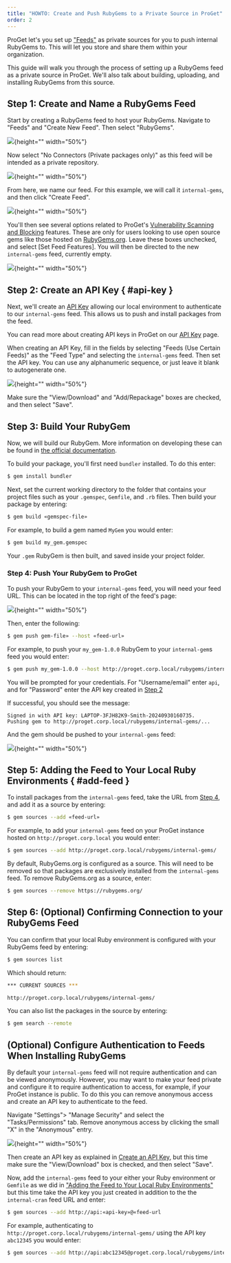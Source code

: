 ```yaml
---
title: "HOWTO: Create and Push RubyGems to a Private Source in ProGet"
order: 2
---
```


ProGet let's you set up ["Feeds"](/docs/proget/feeds/feed-overview) as private sources for you to push internal RubyGems to. This will let you  store and share them within your organization.

This guide will walk you through the process of setting up a RubyGems feed as a private source in ProGet. We'll also talk about building, uploading, and installing RubyGems from this source.

## Step 1: Create and Name a RubyGems Feed

Start by creating a RubyGems feed to host your RubyGems. Navigate to "Feeds" and "Create New Feed". Then select "RubyGems".

![](/resources/docs/proget-ruby-newfeed.png){height="" width="50%"}

Now select "No Connectors (Private packages only)" as this feed will be intended as a private repository.

![](/resources/docs/proget-ruby-noconnector.png){height="" width="50%"}

From here, we name our feed. For this example, we will call it `internal-gems`, and then click "Create Feed".

![](/resources/docs/proget-ruby-internalfeed.png){height="" width="50%"}

You'll then see several options related to ProGet's [Vulnerability Scanning and Blocking](/docs/proget/sca/vulnerabilities) features. These are only for users looking to use open source gems like those hosted on [RubyGems.org](https://rubygems.org). Leave these boxes unchecked, and select [Set Feed Features]. You will then be directed to the new `internal-gems` feed, currently empty.

![](/resources/docs/proget-ruby-emptyfeed.png){height="" width="50%"}

## Step 2: Create an API Key { #api-key }

Next, we'll create an [API Key](/docs/proget/reference-api/proget-apikeys) allowing our local environment to authenticate to our `internal-gems` feed. This allows us to push and install packages from the feed.

You can read more about creating API keys in ProGet on our [API Key](/docs/proget/reference-api/proget-apikeys) page. 

When creating an API Key, fill in the fields by selecting "Feeds (Use Certain Feeds)" as the "Feed Type" and selecting the `internal-gems` feed. Then set the API key. You can use any alphanumeric sequence, or just leave it blank to autogenerate one.

![](/resources/docs/proget-ruby-internal-api.png){height="" width="50%"}

Make sure the "View/Download" and "Add/Repackage" boxes are checked, and then select "Save".

## Step 3: Build Your RubyGem

Now, we will build our RubyGem. More information on developing these can be found in [the official documentation](https://guides.rubygems.org/make-your-own-gem/).

To build your package, you'll first need `bundler` installed. To do this enter:

```bash
$ gem install bundler
```

Next, set the current working directory to the folder that contains your project files such as your `.gemspec`, `Gemfile`, and `.rb` files. Then build your package by entering:

```bash
$ gem build «gemspec-file»
```

For example, to build a gem named `MyGem` you would enter:

```bash
$ gem build my_gem.gemspec
```

Your `.gem` RubyGem is then built, and saved inside your project folder. 

### Step 4: Push Your RubyGem to ProGet

To push your RubyGem to your `internal-gems` feed, you will need your feed URL. This can be located in the top right of the feed's page:

![](/resources/docs/proget-ruby-internalurl.png){height="" width="50%"}

Then, enter the following:

```bash
$ gem push gem-file» --host «feed-url»
```

For example, to push your `my_gem-1.0.0` RubyGem to your `internal-gem`s feed you would enter:

```bash
$ gem push my_gem-1.0.0 --host http://proget.corp.local/rubygems/internal-gems/
```

You will be prompted for your credentials. For "Username/email" enter `api`, and for "Password" enter the API key created in [Step 2](#step-2)

If successful, you should see the message:

```
Signed in with API key: LAPTOP-3FJH82K9-Smith-20240930160735.
Pushing gem to http://proget.corp.local/rubygems/internal-gems/...
```

And the gem should be pushed to your `internal-gems` feed:

![](/resources/docs/proget-ruby-uploadgem.png){height="" width="50%"}

## Step 5: Adding the Feed to Your Local Ruby Environments { #add-feed }

To install packages from the `internal-gems` feed, take the URL from [Step 4](#step-4), and add it as a source by entering:

```bash
$ gem sources --add «feed-url»
```

For example, to add your `internal-gems` feed on your ProGet instance hosted on `http://proget.corp.local` you would enter:

```bash
$ gem sources --add http://proget.corp.local/rubygems/internal-gems/
```

By default, RubyGems.org is configured as a source. This will need to be removed so that packages are exclusively installed from the `internal-gems` feed. To remove RubyGems.org as a source, enter:

```bash
$ gem sources --remove https://rubygems.org/
```

## Step 6: (Optional) Confirming Connection to your RubyGems Feed

You can confirm that your local Ruby environment is configured with your RubyGems feed by entering:

```bash
$ gem sources list 
```

Which should return:

```bash
*** CURRENT SOURCES ***

http://proget.corp.local/rubygems/internal-gems/
```

You can also list the packages in the source by entering:

```bash
$ gem search --remote
```

## (Optional) Configure Authentication to Feeds When Installing RubyGems

By default your `internal-gems` feed will not require authentication and can be viewed anonymously. However, you may want to make your feed private and configure it to require authentication to access, for example, if your ProGet instance is public. To do this you can remove anonymous access and create an API key to authenticate to the feed.

Navigate "Settings"> "Manage Security" and select the "Tasks/Permissions" tab. Remove anonymous access by clicking the small "X" in the "Anonymous" entry. 

![](/resources/docs/proget-permissions-remove.png){height="" width="50%"}

Then create an API key as explained in [Create an API Key](#api-key), but this time make sure the "View/Download" box is checked, and then select "Save".

Now, add the `internal-gems` feed to your either your Ruby environment or `Gemfile` as we did in ["Adding the Feed to Your Local Ruby Environments"](#add-feed) but this time take the API key you just created in addition to the the `internal-cran` feed URL and enter:

```bash
$ gem sources --add http://api:«api-key»@«feed-url
```

For example, authenticating to `http://proget.corp.local/rubygems/internal-gems/` using the API key `abc12345` you would enter:

```bash
$ gem sources --add http://api:abc12345@proget.corp.local/rubygems/internal-gems/
```